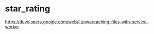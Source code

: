 # star_rating

<!-- Contenuto migrato da _docs/star_rating.txt -->

https://developers.google.com/web/ilt/pwa/caching-files-with-service-worker

